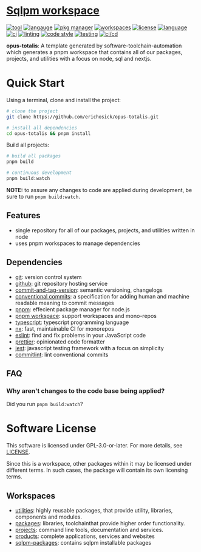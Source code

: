 <!-- TITLE_START -->

# [Sqlpm workspace](https://github.com/erichosick/opus-totalis)

<!-- TITLE_END -->

<!-- BADGES_START -->
[![tool](https://img.shields.io/badge/github-blue?logo=typescript&label=tool)](https://github.com) [![langauge](https://img.shields.io/badge/javascript-blue?logo=javascript&label=langauge)](https://developer.mozilla.org/en-US/docs/Web/JavaScript) [![pkg manager](https://img.shields.io/badge/pnpm-blue?logo=pnpm&label=pkg+manager)](https://pnpm.io) [![workspaces](https://img.shields.io/badge/pnpm-blue?logo=pnpm&label=workspaces)](https://pnpm.io/workspaces) [![license](https://img.shields.io/badge/GPL--3.0--or--later-blue?label=license)](https://raw.githubusercontent.com/spdx/license-list-data/main/text/GPL-3.0-or-later.txt) [![language](https://img.shields.io/badge/typescript-blue?logo=typescript&label=language)](https://www.typescriptlang.org) [![ci](https://img.shields.io/badge/nx-blue?label=ci)](https://nx.dev/) [![linting](https://img.shields.io/badge/eslint-blue?label=linting)](https://eslint.org/) [![code style](https://img.shields.io/badge/prettier-blue?label=code+style)](https://prettier.io/) [![testing](https://img.shields.io/badge/jest-blue?label=testing)](https://jestjs.io/) [![ci/cd](https://img.shields.io/badge/commitlint-blue?label=ci%2Fcd)](https://commitlint.js.org/)
<!-- BADGES_END -->

<!-- DESCRIPTION_START -->

**opus-totalis**: A template generated by software-toolchain-automation which generates a pnpm workspace that contains all of our packages, projects, and utilities with a focus on node, sql and nextjs.

<!-- DESCRIPTION_END -->

<!-- DETAILS_START -->

<!-- DETAILS_END -->

<!-- QUICK_SETUP_START -->
# Quick Start

Using a terminal, clone and install the project:

```bash
# clone the project
git clone https://github.com/erichosick/opus-totalis.git

# install all dependencies
cd opus-totalis && pnpm install
```
Build all projects:

```bash
# build all packages
pnpm build

# continuous development
pnpm build:watch
```

**NOTE:** to assure any changes to code are applied during development, be sure to run `pnpm build:watch`.



<!-- QUICK_SETUP_END -->

<!-- FEATURES_START -->

## Features

* single repository for all of our packages, projects, and utilities written in node
* uses pnpm workspaces to manage dependencies

<!-- FEATURES_END -->

<!-- TABLE_OF_CONTENTS_START -->

<!-- TABLE_OF_CONTENTS_END -->

<!-- INSTALLATION USAGE_START_START -->

<!-- INSTALLATION USAGE_START_END -->

<!-- DEPENDENCIES_START -->
## Dependencies
* [git](https://www.git-scm.com): version control system
* [github](https://www.github.com): git repository hosting service
* [commit-and-tag-version](https://github.com/absolute-version/commit-and-tag-version): semantic versioning, changelogs
* [conventional commits](https://www.conventionalcommits.org/): a specification for adding human and machine readable meaning to commit messages
* [pnpm](https://pnpm.io): effecient package manager for node.js
* [pnpm workspace](https://pnpm.io/workspaces): support workspaces and mono-repos
* [typescript](https://www.npmjs.com/package/typescript): typescript programming language
* [nx](https://nx.dev): fast, maintainable CI for monorepos
* [eslint](https://eslint.org/): find and fix problems in your JavaScript code
* [prettier](https://prettier.io/): opinionated code formatter
* [jest](https://jestjs.io/): javascript testing framework with a focus on simplicity
* [commitlint](https://commitlint.js.org/): lint conventional commits

<!-- DEPENDENCIES_END -->

<!-- CONFIGURATION_START -->

<!-- CONFIGURATION_END -->

<!-- DOCUMENTATION_START -->

<!-- DOCUMENTATION_END -->

<!-- EXAMPLES_START -->

<!-- EXAMPLES_END -->

<!-- FAQ_START -->
## FAQ
### Why aren't changes to the code base being applied?

Did you run `pnpm build:watch`?

<!-- FAQ_END -->

<!-- LICENSE_START -->

# Software License

This software is licensed under GPL-3.0-or-later. For more details, see [LICENSE](./LICENSE).

Since this is a workspace, other packages within it may be licensed under different terms. In such cases, the package will contain its own licensing terms.

<!-- LICENSE_END -->

<!-- ADDITIONAL_NOTES_START -->

<!-- ADDITIONAL_NOTES_END -->


<!-- WORKSPACES_START -->

## Workspaces

* [utilities](utilities/README.md): highly reusable packages, that provide utility, libraries, components and modules.
* [packages](packages/README.md): libraries, toolchainthat provide higher order functionality.
* [projects](projects/README.md): command line tools, documentation and services.
* [products](products/README.md): complete applications, services and websites
* [sqlpm-packages](sqlpm-packages/README.md): contains sqlpm installable packages


<!-- WORKSPACES_END -->